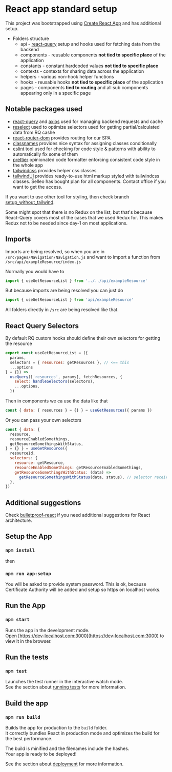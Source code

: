 # React app standard setup

This project was bootstrapped using [Create React App](https://github.com/facebook/create-react-app) and has additional setup.

- Folders structure
  - api - [react-query](https://react-query.tanstack.com/) setup and hooks used for fetching data from the backend
  - components - reusable components **not tied to specific place** of the application
  - constants - constant hardcoded values **not tied to specific place**
  - contexts - contexts for sharing data across the application
  - helpers - various non-hook helper functions
  - hooks - reusable hooks **not tied to specific place** of the application
  - pages - components **tied to routing** and all sub components appearing only in a specific page

## Notable packages used

- [react-query](https://react-query.tanstack.com/) and [axios](https://axios-http.com/) used for managing backend requests and cache
- [reselect](https://github.com/reduxjs/reselect) used to optimize selectors used for getting partial/calculated data from RQ cashe
- [react-router-dom](https://reactrouter.com/docs/en/v6) provides routing for our SPA
- [classnames](https://www.npmjs.com/package/classnames) provides nice syntax for assigning classes conditionally
- [eslint](https://www.npmjs.com/package/eslint) tool used for checking for code style & patterns with ability to automatically fix some of them
- [prettier](https://www.npmjs.com/package/prettier) opinionated code formatter enforcing consistent code style in the whole app
- [tailwindcss](https://tailwindcss.com/) provides helper css classes
- [tailwindUI](https://tailwindui.com) provides ready-to-use html markup styled with tailwindcss classes. Selleo has bought plan for all components. Contact office if you want to get the access.

If you want to use other tool for styling, then check branch [setup_without_tailwind](https://github.com/Selleo/react_app_standard_setup/tree/setup_without_tailwind).

Some might spot that there is no Redux on the list, but that's because React-Query covers most of the cases that we used Redux for. This makes Redux not to be needed since day-1 on most applications.

## Imports

Imports are being resolved, so when you are in `/src/pages/Navigation/Navigation.js` and want to import a function from `/src/api/exampleResource/index.js`

Normally you would have to

```js
import { useGetResourceList } from '../../api/exampleResource'
```

But because imports are being resolved you can just do

```js
import { useGetResourceList } from 'api/exampleResource'
```

All folders directly in `/src` are being resolved like that.

## React Query Selectors

By default RQ custom hooks should define their own selectors for getting the resource

```js
export const useGetResourceList = ({
  params,
  selectors = { resources: getResources }, // <== this
  ...options
} = {}) =>
  useQuery(['resources', params], fetchResources, {
    select: handleSelectors(selectors),
    ...options,
  })
```

Then in components we ca use the data like that

```js
const { data: { resources } = {} } = useGetResources({ params })
```

Or you can pass your own selectors

```js
const { data: {
  resource,
  resourceEnabledSomethings,
  getResourceSomethingsWithStatus,
} = {} } = useGetResource({
  resourceId,
  selectors: {
    resource: getResource,
    resourceEnabledSomethings: getResourceEnabledSomethings,
    getResourceSomethingsWithStatus: (data) =>
      getResourceSomethingsWithStatus(data, status), // selector receiving status value from component (eg. from state)
  },
})
```

## Additional suggestions

Check [bulletproof-react](https://github.com/alan2207/bulletproof-react) if you need additional suggestions for React architecture.

## Setup the App

### `npm install`

then

### `npm run app:setup`

You will be asked to provide system password. This is ok, because Certificate Authority will be added and setup so https on localhost works.

## Run the App

### `npm start`

Runs the app in the development mode.\
Open [https://dev-localhost.com:3000](https://dev-localhost.com:3000) to view it in the browser.

## Run the tests

### `npm test`

Launches the test runner in the interactive watch mode.\
See the section about [running tests](https://facebook.github.io/create-react-app/docs/running-tests) for more information.

## Build the app

### `npm run build`

Builds the app for production to the `build` folder.\
It correctly bundles React in production mode and optimizes the build for the best performance.

The build is minified and the filenames include the hashes.\
Your app is ready to be deployed!

See the section about [deployment](https://facebook.github.io/create-react-app/docs/deployment) for more information.
